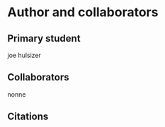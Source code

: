Author and collaborators
========================

Primary student
---------------
joe hulsizer

Collaborators
-------------
nonne


Citations
---------

